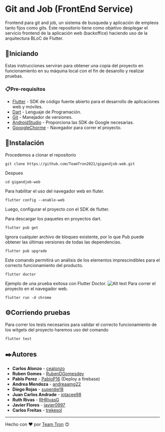 # Git and Job (FrontEnd Service)
Frontend para git and job, un sistema de busqueda y aplicación de empleos tanto fijos como gits. Este repositorio tiene como objetivo desplegar el servicio frontend de la aplicación web (backoffice) haciendo uso de la arquitectura BLoC de Flutter.

## 🚀Iniciando 
Estas instrucciones serviran para obtener una copia del proyecto en funcionamiento en su máquina local con el fin de desarollo y realizar pruebas.

### 📋Pre-requisitos 
* [Flutter](https://flutter.dev/) - SDK de código fuente abierto para el desarrollo de aplicaciones web y móviles.
* [Dart](https://dart.dev/) - Lenguaje de Programación.
* [Git](https://git-scm.com/) - Manejador de versiones.
* [AndroidStudio](https://developer.android.com/studio) - Proporciona las SDK de Google necesarias.
* [GooogleChorme](https://www.google.com/intl/es/chrome/) - Navegador para correr el proyecto.

## 🔧Instalación 
Procedemos a clonar el repositorio
```
git clone https://github.com/TeamTron2021/gigandjob-web.git
```
Despues
```
cd gigandjob-web
```
Para habilitar el uso del navegador web en fluter.
```
flutter config --enable-web
```
Luego, configurar el proyecto con el SDK de flutter.

Para descargar los paquetes en proyectos dart.
```
flutter pub get
```
Ignora cualquier archivo de bloqueo existente, por lo que Pub puede obtener las últimas versiones de todas las dependencias.
```
flutter pub upgrade
```
Este comando permitirá un análisis de los elementos imprescindibles para el correcto funcionamiento del producto.
```
flutter doctor
```
Ejemplo de una prueba exitosa con Flutter Doctor.
![Alt text](https://ibb.co/gyvV0Z3 "Optional title")
Para correr el proyecto en el navegador web.
```
flutter run -d chrome
``` 
## ⚙️Corriendo pruebas
Para correr los tests necesarios para validar el correcto funcionamiento de los witgets del proyecto haremos uso del comando
```
flutter test
```
## ✒️Autores
* **Carlos Alonzo** - [cealonzo](https://github.com/cealonzo)
* **Ruben Gomes** - [RubenDGomesdev](https://github.com/RubenDGomesdev)
* **Pablo Perez** - [PabloP16](https://github.com/PabloP16) (Deploy a firebase)
* **Andrea Mendoza** - [andreaamg22](https://github.com/andreaamg22)
* **Diego Rojas** - [superdie18](https://github.com/superdie18)
* **Juan Carlos Andrade** - [jotacee98](https://github.com/jotacee98)
* **Ruth Rivas** - [RHRivasG](https://github.com/RHRivasG)
* **Javier Flores** - [javier0997](https://github.com/javier0997)
* **Carlos Freitas** - [trekexol](https://github.com/trekexol)

---
Hecho con ❤️ por [Team Tron](https://github.com/TeamTron2021) 😊

